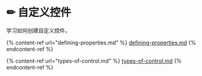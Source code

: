 # ✏ 自定义控件

学习如何创建自定义控件，

{% content-ref url="defining-properties.md" %} [defining-properties.md](https://github.com/AvaloniaUI/Documentation/blob/master/docs/authoring-controls/defining-properties.md) {% endcontent-ref %}

{% content-ref url="types-of-control.md" %} [types-of-control.md](https://github.com/AvaloniaUI/Documentation/blob/master/docs/authoring-controls/types-of-control.md) {% endcontent-ref %}
